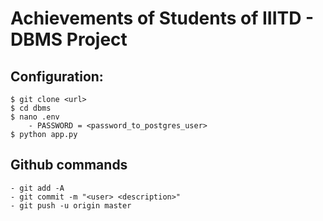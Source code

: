 # Achievements of Students of IIITD - DBMS Project

## Configuration:
    $ git clone <url>
    $ cd dbms
    $ nano .env
        - PASSWORD = <password_to_postgres_user>
    $ python app.py

## Github commands
    - git add -A
    - git commit -m "<user> <description>"
    - git push -u origin master 